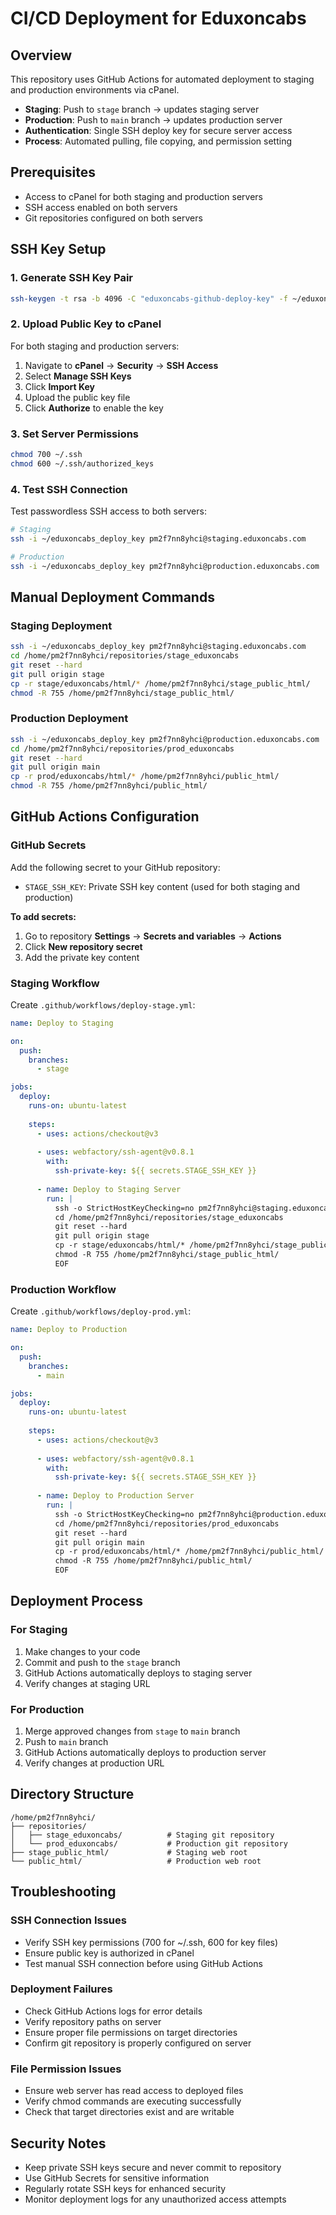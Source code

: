 # CI/CD Deployment for Eduxoncabs

## Overview

This repository uses GitHub Actions for automated deployment to staging and production environments via cPanel.

- **Staging**: Push to `stage` branch → updates staging server
- **Production**: Push to `main` branch → updates production server
- **Authentication**: Single SSH deploy key for secure server access
- **Process**: Automated pulling, file copying, and permission setting

## Prerequisites

- Access to cPanel for both staging and production servers
- SSH access enabled on both servers
- Git repositories configured on both servers

## SSH Key Setup

### 1. Generate SSH Key Pair

```bash
ssh-keygen -t rsa -b 4096 -C "eduxoncabs-github-deploy-key" -f ~/eduxoncabs_deploy_key
```

### 2. Upload Public Key to cPanel

For both staging and production servers:
1. Navigate to **cPanel** → **Security** → **SSH Access**
2. Select **Manage SSH Keys**
3. Click **Import Key**
4. Upload the public key file
5. Click **Authorize** to enable the key

### 3. Set Server Permissions

```bash
chmod 700 ~/.ssh
chmod 600 ~/.ssh/authorized_keys
```

### 4. Test SSH Connection

Test passwordless SSH access to both servers:

```bash
# Staging
ssh -i ~/eduxoncabs_deploy_key pm2f7nn8yhci@staging.eduxoncabs.com

# Production
ssh -i ~/eduxoncabs_deploy_key pm2f7nn8yhci@production.eduxoncabs.com
```

## Manual Deployment Commands

### Staging Deployment

```bash
ssh -i ~/eduxoncabs_deploy_key pm2f7nn8yhci@staging.eduxoncabs.com
cd /home/pm2f7nn8yhci/repositories/stage_eduxoncabs
git reset --hard
git pull origin stage
cp -r stage/eduxoncabs/html/* /home/pm2f7nn8yhci/stage_public_html/
chmod -R 755 /home/pm2f7nn8yhci/stage_public_html/
```

### Production Deployment

```bash
ssh -i ~/eduxoncabs_deploy_key pm2f7nn8yhci@production.eduxoncabs.com
cd /home/pm2f7nn8yhci/repositories/prod_eduxoncabs
git reset --hard
git pull origin main
cp -r prod/eduxoncabs/html/* /home/pm2f7nn8yhci/public_html/
chmod -R 755 /home/pm2f7nn8yhci/public_html/
```

## GitHub Actions Configuration

### GitHub Secrets

Add the following secret to your GitHub repository:
- `STAGE_SSH_KEY`: Private SSH key content (used for both staging and production)

**To add secrets:**
1. Go to repository **Settings** → **Secrets and variables** → **Actions**
2. Click **New repository secret**
3. Add the private key content

### Staging Workflow

Create `.github/workflows/deploy-stage.yml`:

```yaml
name: Deploy to Staging

on:
  push:
    branches:
      - stage

jobs:
  deploy:
    runs-on: ubuntu-latest
    
    steps:
      - uses: actions/checkout@v3
      
      - uses: webfactory/ssh-agent@v0.8.1
        with:
          ssh-private-key: ${{ secrets.STAGE_SSH_KEY }}
      
      - name: Deploy to Staging Server
        run: |
          ssh -o StrictHostKeyChecking=no pm2f7nn8yhci@staging.eduxoncabs.com << 'EOF'
          cd /home/pm2f7nn8yhci/repositories/stage_eduxoncabs
          git reset --hard
          git pull origin stage
          cp -r stage/eduxoncabs/html/* /home/pm2f7nn8yhci/stage_public_html/
          chmod -R 755 /home/pm2f7nn8yhci/stage_public_html/
          EOF
```

### Production Workflow

Create `.github/workflows/deploy-prod.yml`:

```yaml
name: Deploy to Production

on:
  push:
    branches:
      - main

jobs:
  deploy:
    runs-on: ubuntu-latest
    
    steps:
      - uses: actions/checkout@v3
      
      - uses: webfactory/ssh-agent@v0.8.1
        with:
          ssh-private-key: ${{ secrets.STAGE_SSH_KEY }}
      
      - name: Deploy to Production Server
        run: |
          ssh -o StrictHostKeyChecking=no pm2f7nn8yhci@production.eduxoncabs.com << 'EOF'
          cd /home/pm2f7nn8yhci/repositories/prod_eduxoncabs
          git reset --hard
          git pull origin main
          cp -r prod/eduxoncabs/html/* /home/pm2f7nn8yhci/public_html/
          chmod -R 755 /home/pm2f7nn8yhci/public_html/
          EOF
```

## Deployment Process

### For Staging
1. Make changes to your code
2. Commit and push to the `stage` branch
3. GitHub Actions automatically deploys to staging server
4. Verify changes at staging URL

### For Production
1. Merge approved changes from `stage` to `main` branch
2. Push to `main` branch
3. GitHub Actions automatically deploys to production server
4. Verify changes at production URL

## Directory Structure

```
/home/pm2f7nn8yhci/
├── repositories/
│   ├── stage_eduxoncabs/          # Staging git repository
│   └── prod_eduxoncabs/           # Production git repository
├── stage_public_html/             # Staging web root
└── public_html/                   # Production web root
```

## Troubleshooting

### SSH Connection Issues
- Verify SSH key permissions (700 for ~/.ssh, 600 for key files)
- Ensure public key is authorized in cPanel
- Test manual SSH connection before using GitHub Actions

### Deployment Failures
- Check GitHub Actions logs for error details
- Verify repository paths on server
- Ensure proper file permissions on target directories
- Confirm git repository is properly configured on server

### File Permission Issues
- Ensure web server has read access to deployed files
- Verify chmod commands are executing successfully
- Check that target directories exist and are writable

## Security Notes

- Keep private SSH keys secure and never commit to repository
- Use GitHub Secrets for sensitive information
- Regularly rotate SSH keys for enhanced security
- Monitor deployment logs for any unauthorized access attempts